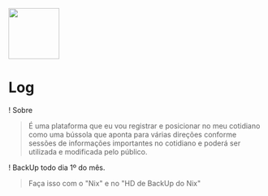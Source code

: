 <img src="https://marcosantonyy.github.io/Log/Recursos/Frameworks/Log/img/log-logo.png" width="100px"> <h1>Log</h1>

! Sobre </br>
  > É uma plataforma que eu vou registrar e posicionar no meu cotidiano como uma bússola que aponta para várias direções conforme sessões de informações importantes no cotidiano e poderá ser utilizada e modificada pelo público.

! BackUp todo dia 1º do mês.

 > Faça isso com o "Nix" e no "HD de BackUp do Nix"
